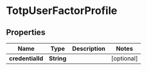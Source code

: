 

# TotpUserFactorProfile


## Properties

| Name | Type | Description | Notes |
|------------ | ------------- | ------------- | -------------|
|**credentialId** | **String** |  |  [optional] |



